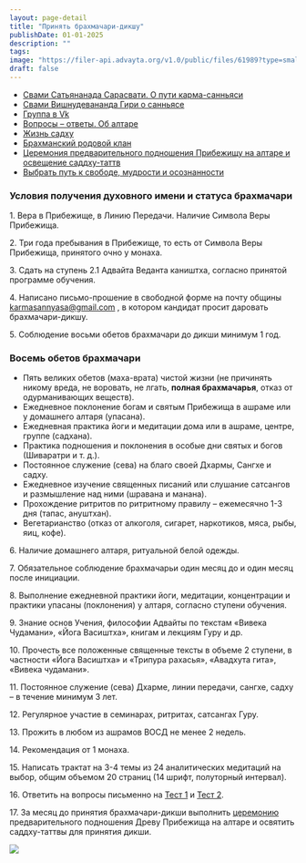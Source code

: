 ```yaml
---
layout: page-detail
title: "Принять брахмачари-дикшу"
publishDate: 01-01-2025
description: ""
tags:
image: "https://filer-api.advayta.org/v1.0/public/files/61989?type=small"
draft: false
---
```


* [Свами Сатьянанада Сарасвати. О пути карма-санньяси](/svami-satyananada-sarasvati-o-puti-karma-sannyasi/)
* [Свами Вишнудевананда Гири о санньясе](/svami-vishnudevananda-giri-o-sannyase/)
* [Группа в Vk](https://vk.com/duhovnoe%5Fimya)
* [Вопросы – ответы. Об алтаре](/voprosy-otvety-ob-altare/)
* [Жизнь садху](/zhizn-sadkhu/)
* [Брахманский родовой клан](/brakhmanskiy-rodovoy-klan/)
* [Церемония предварительного подношения Прибежищу на алтаре и освещение саддху-таттв](/tseremoniya-predvaritelnogo-podnosheniya-pribezhishchu/)
* [Выбрать путь к свободе, мудрости и осознанности](/vybrat-put-k-svobode-mudrosti-i-osoznannosti/)

  
### **Условия получения духовного имени и статуса брахмачари**

  
 1\. Вера в Прибежище, в Линию Передачи. Наличие Символа Веры Прибежища.

 2\. Три года пребывания в Прибежище, то есть от Символа Веры Прибежища, принятого очно у монаха.

 3\. Сдать на ступень 2.1 Адвайта Веданта каништха, согласно принятой программе обучения.

 4\. Написано письмо-прошение в свободной форме на почту общины [karmasannyasa@gmail.com](mailto:karmasannyasa@gmail.com) , в котором кандидат просит даровать брахмачари-дикшу.

 5\. Соблюдение восьми обетов брахмачари до дикши минимум 1 год.  
  
  
### **Восемь обетов брахмачари**

* Пять великих обетов (маха-врата) чистой жизни (не причинять никому вреда, не воровать, не лгать, **полная брахмачарья**, отказ от одурманивающих веществ).
* Ежедневное поклонение богам и святым Прибежища в ашраме или у домашнего алтаря (упасана).
* Ежедневная практика йоги и медитации дома или в ашраме, центре, группе (садхана).
* Практика подношения и поклонения в особые дни святых и богов (Шиваратри и т. д.).
* Постоянное служение (сева) на благо своей Дхармы, Сангхе и садху.
* Ежедневное изучение священных писаний или слушание сатсангов и размышление над ними (шравана и манана).
* Прохождение ритритов по ритритному правилу – ежемесячно 1-3 дня (тапас, ануштхан).
* Вегетарианство (отказ от алкоголя, сигарет, наркотиков, мяса, рыбы, яиц, кофе).

  
 6\. Наличие домашнего алтаря, ритуальной белой одежды.

 7\. Обязательное соблюдение брахмачарьи один месяц до и один месяц после инициации.

 8\. Выполнение ежедневной практики йоги, медитации, концентрации и практики упасаны (поклонения) у алтаря, согласно ступени обучения.

 9\. Знание основ Учения, философии Адвайты по текстам «Вивека Чудамани», «Йога Васиштха», книгам и лекциям Гуру и др.

 10\. Прочесть все положенные священные тексты в объеме 2 ступени, в частности «Йога Васиштха» и «Трипура рахасья», «Авадхута гита», «Вивека чудамани».

 11\. Постоянное служение (сева) Дхарме, линии передачи, сангхе, садху – в течение минимум 3 лет.

 12\. Регулярное участие в семинарах, ритритах, сатсангах Гуру.

 13\. Прожить в любом из ашрамов ВОСД не менее 2 недель.

 14\. Рекомендация от 1 монаха.

 15\. Написать трактат на 3-4 темы из 24 аналитических медитаций на выбор, общим объемом 20 страниц (14 шрифт, полуторный интервал).

 16\. Ответить на вопросы письменно на [Тест 1](/test-na-karma-sannyasu/) и [Тест 2](/test-na-karma-sanyasu-2/).

 17\. За месяц до принятия брахмачари-дикши выполнить [церемонию](/tseremoniya-predvaritelnogo-podnosheniya-pribezhishchu/) предварительного подношения Древу Прибежища на алтаре и освятить саддху-таттвы для принятия дикши.

  
![](https://filer-api.advayta.org/v1.0/public/files/61989?size=medium) 
  
  
